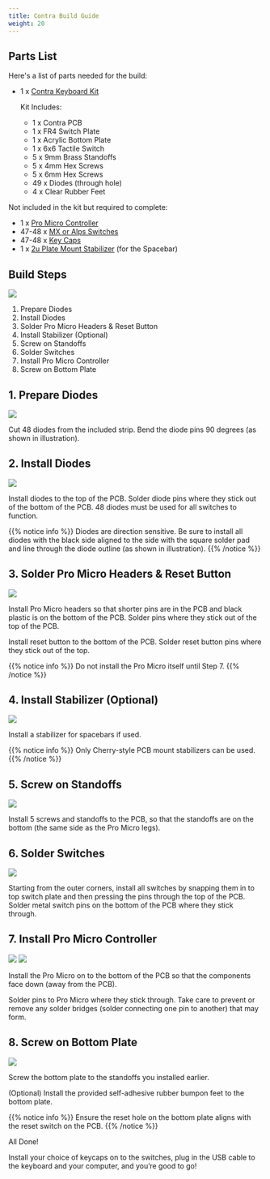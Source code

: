 ```yaml
---
title: Contra Build Guide
weight: 20
---
```


## Parts List

Here's a list of parts needed for the build:

* 1 x [Contra Keyboard Kit](https://keebd.com/)

  Kit Includes:
  * 1 x Contra PCB
  * 1 x FR4 Switch Plate
  * 1 x Acrylic Bottom Plate
  * 1 x 6x6 Tactile Switch
  * 5 x 9mm Brass Standoffs
  * 5 x 4mm Hex Screws
  * 5 x 6mm Hex Screws
  * 49 x Diodes (through hole)
  * 4 x Clear Rubber Feet

Not included in the kit but required to complete:
* 1 x [Pro Micro Controller](https://keebd.com/collections/controllers)
* 47-48 x [MX or Alps Switches](https://keebd.com/collections/switches)
* 47-48 x [Key Caps](https://keebd.com/collections/caps)
* 1 x [2u Plate Mount Stabilizer](https://keebd.com/products/cherry-screw-in-stabilizers?variant=40759097327768) (for the Spacebar)

## Build Steps

![](./step_00.png)

1. Prepare Diodes
2. Install Diodes
3. Solder Pro Micro Headers & Reset Button
4. Install Stabilizer (Optional)
5. Screw on Standoffs
6. Solder Switches
7. Install Pro Micro Controller
8. Screw on Bottom Plate

## 1. Prepare Diodes

![](./step_01.png?height=300px)

Cut 48 diodes from the included strip. Bend the diode pins 90 degrees (as shown in illustration).

## 2. Install Diodes

![](./step_02.png?height=300px)

Install diodes to the top of the PCB. Solder diode pins where they stick out of the bottom of the PCB. 48 diodes must be used for all switches to function.

{{% notice info %}}
Diodes are direction sensitive. Be sure to install all diodes with the black side aligned to the side with the square solder pad and line through the diode outline (as shown in illustration).
{{% /notice %}}

## 3. Solder Pro Micro Headers & Reset Button

![](./step_03.png?height=300px)

Install Pro Micro headers so that shorter pins are in the PCB and black plastic is on the bottom of the PCB. Solder pins where they stick out of the top of the PCB.

Install reset button to the bottom of the PCB. Solder reset button pins where they stick out of the top.

{{% notice info %}}
Do not install the Pro Micro itself until Step 7.
{{% /notice %}}

## 4. Install Stabilizer (Optional)

![](./step_04.png?height=300px)

Install a stabilizer for spacebars if used.

{{% notice info %}}
Only Cherry-style PCB mount stabilizers can be used.
{{% /notice %}}

## 5. Screw on Standoffs

![](./step_05.png?height=300px)

Install 5 screws and standoffs to the PCB, so that the standoffs are on the bottom (the same side as the Pro Micro legs).

## 6. Solder Switches

![](./step_06.png?height=300px)

Starting from the outer corners, install all switches by snapping them in to top switch plate and then pressing the pins through the top of the PCB. Solder metal switch pins on the bottom of the PCB where they stick through.

## 7. Install Pro Micro Controller

![](./step_07a.png?height=300px)
![](./step_07b.png?height=300px)

Install the Pro Micro on to the bottom of the PCB so that the components face down (away from the PCB).

Solder pins to Pro Micro where they stick through. Take care to prevent or remove any solder bridges (solder connecting one pin to another) that may form.

## 8. Screw on Bottom Plate

![](./step_08.png?height=300px)

Screw the bottom plate to the standoffs you installed earlier.

(Optional) Install the provided self-adhesive rubber bumpon feet to the bottom plate.

{{% notice info %}}
Ensure the reset hole on the bottom plate aligns with the reset switch on the PCB.
{{% /notice %}}

All Done!

Install your choice of keycaps on to the switches, plug in the USB cable to the keyboard and your computer, and you’re good to go!
